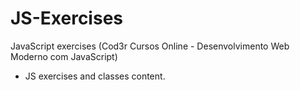 # JS-Exercises
JavaScript exercises (Cod3r Cursos Online - Desenvolvimento Web Moderno com JavaScript)

- JS exercises and classes content.
